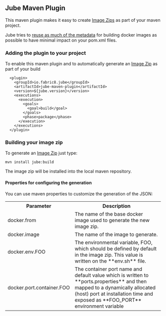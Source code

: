 ## Jube Maven Plugin

This maven plugin makes it easy to create [Image Zips](imageZips.html) as part of your maven project. 

Jube tries to [reuse as much of the metadata](goals.html) for building docker images as possible to have minimal impact on your pom.xml files.

### Adding the plugin to your project

To enable this maven plugin and to automatically generate an [Image Zip](imageZips.html) as part of your build

      <plugin>
        <groupId>io.fabric8.jube</groupId>
        <artifactId>jube-maven-plugin</artifactId>
        <version>${jube.version}</version>
        <executions>
          <execution>
            <goals>
              <goal>build</goal>
            </goals>
            <phase>package</phase>
          </execution>
        </executions>
      </plugin>

### Building your image zip

To generate an [Image Zip](imageZips.html) just type:

    mvn install jube:build

The image zip will be installed into the local maven repository.

#### Properties for configuring the generation

You can use maven properties to customize the generation of the JSON:

<table class="table table-striped">
<tr>
<th>Parameter</th>
<th>Description</th>
</tr>
<tr>
<td>docker.from</td>
<td>The name of the base docker image used to generate the new image zip.</td>
</tr>
<tr>
<td>docker.image</td>
<td>The name of the image to generate.</td>
</tr>
<tr>
<td>docker.env.FOO</td>
<td>The environmental variable, FOO, which should be defined by default in the image zip. This value is written on the  **env.sh** file.</td>
</tr>
<tr>
<td>docker.port.container.FOO</td>
<td>The container port name and default value which is written to **ports.properties** and then mapped to a dynamically allocated (host) port at installation time and exposed as **FOO_PORT** environment variable
</tr>
</table>
